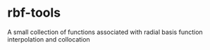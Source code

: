 # rbf-tools
A small collection of functions associated with radial basis function interpolation and collocation

